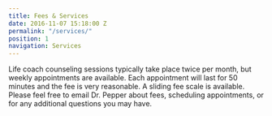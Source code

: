 ```yaml
---
title: Fees & Services
date: 2016-11-07 15:18:00 Z
permalink: "/services/"
position: 1
navigation: Services
---
```


Life coach counseling sessions typically take place twice per month, but weekly appointments are available. Each appointment will last for 50 minutes and the fee is very reasonable. A sliding fee scale is available. Please feel free to email Dr. Pepper about fees, scheduling appointments, or for any additional questions you may have.